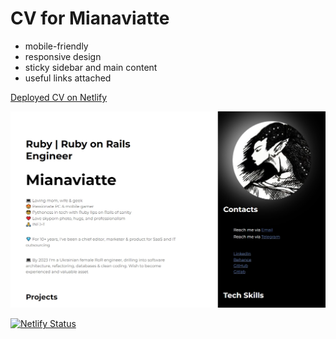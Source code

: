 # CV for Mianaviatte  

* mobile-friendly  
* responsive design  
* sticky sidebar and main content  
* useful links attached


[Deployed CV on Netlify](https://mianaviatte-cv.netlify.app/)  
  
![CV_Screenshot](img/Screenshot_06.05.23.jpg)

[![Netlify Status](https://api.netlify.com/api/v1/badges/88567267-146e-4f99-a951-8d81d42f9b19/deploy-status)](https://app.netlify.com/sites/mianaviatte-cv/deploys)
